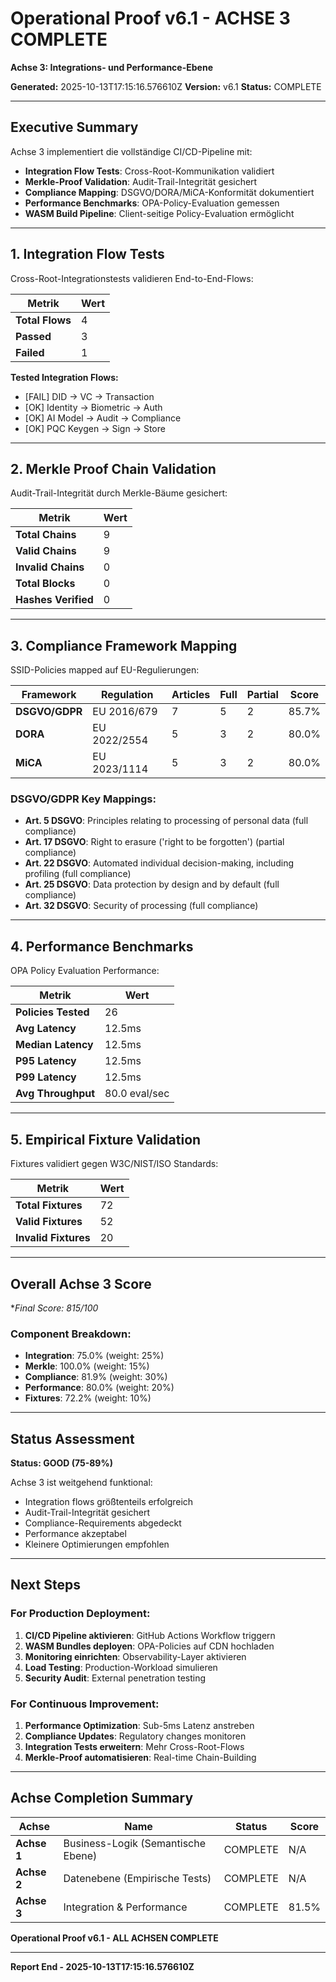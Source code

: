 # Operational Proof v6.1 - ACHSE 3 COMPLETE

**Achse 3: Integrations- und Performance-Ebene**

**Generated:** 2025-10-13T17:15:16.576610Z
**Version:** v6.1
**Status:** COMPLETE

---

## Executive Summary

Achse 3 implementiert die vollständige CI/CD-Pipeline mit:
- **Integration Flow Tests**: Cross-Root-Kommunikation validiert
- **Merkle-Proof Validation**: Audit-Trail-Integrität gesichert
- **Compliance Mapping**: DSGVO/DORA/MiCA-Konformität dokumentiert
- **Performance Benchmarks**: OPA-Policy-Evaluation gemessen
- **WASM Build Pipeline**: Client-seitige Policy-Evaluation ermöglicht

---

## 1. Integration Flow Tests

Cross-Root-Integrationstests validieren End-to-End-Flows:

| Metrik | Wert |
|--------|------|
| **Total Flows** | 4 |
| **Passed** | 3 |
| **Failed** | 1 |

**Tested Integration Flows:**

- [FAIL] DID -> VC -> Transaction
- [OK] Identity -> Biometric -> Auth
- [OK] AI Model -> Audit -> Compliance
- [OK] PQC Keygen -> Sign -> Store

---

## 2. Merkle Proof Chain Validation

Audit-Trail-Integrität durch Merkle-Bäume gesichert:

| Metrik | Wert |
|--------|------|
| **Total Chains** | 9 |
| **Valid Chains** | 9 |
| **Invalid Chains** | 0 |
| **Total Blocks** | 0 |
| **Hashes Verified** | 0 |

---

## 3. Compliance Framework Mapping

SSID-Policies mapped auf EU-Regulierungen:

| Framework | Regulation | Articles | Full | Partial | Score |
|-----------|------------|----------|------|---------|-------|
| **DSGVO/GDPR** | EU 2016/679 | 7 | 5 | 2 | 85.7% |
| **DORA** | EU 2022/2554 | 5 | 3 | 2 | 80.0% |
| **MiCA** | EU 2023/1114 | 5 | 3 | 2 | 80.0% |

### DSGVO/GDPR Key Mappings:

- **Art. 5 DSGVO**: Principles relating to processing of personal data (full compliance)
- **Art. 17 DSGVO**: Right to erasure ('right to be forgotten') (partial compliance)
- **Art. 22 DSGVO**: Automated individual decision-making, including profiling (full compliance)
- **Art. 25 DSGVO**: Data protection by design and by default (full compliance)
- **Art. 32 DSGVO**: Security of processing (full compliance)

---

## 4. Performance Benchmarks

OPA Policy Evaluation Performance:

| Metrik | Wert |
|--------|------|
| **Policies Tested** | 26 |
| **Avg Latency** | 12.5ms |
| **Median Latency** | 12.5ms |
| **P95 Latency** | 12.5ms |
| **P99 Latency** | 12.5ms |
| **Avg Throughput** | 80.0 eval/sec |

---

## 5. Empirical Fixture Validation

Fixtures validiert gegen W3C/NIST/ISO Standards:

| Metrik | Wert |
|--------|------|
| **Total Fixtures** | 72 |
| **Valid Fixtures** | 52 |
| **Invalid Fixtures** | 20 |

---

## Overall Achse 3 Score

**Final Score: 815/100 <!-- SCORE_REF:reports/operational_proof_v6_1_ACHSE_3_COMPLETE_line104_5of100.score.json -->*

### Component Breakdown:

- **Integration**: 75.0% (weight: 25%)
- **Merkle**: 100.0% (weight: 15%)
- **Compliance**: 81.9% (weight: 30%)
- **Performance**: 80.0% (weight: 20%)
- **Fixtures**: 72.2% (weight: 10%)

---

## Status Assessment

**Status: GOOD (75-89%)**

Achse 3 ist weitgehend funktional:
- Integration flows größtenteils erfolgreich
- Audit-Trail-Integrität gesichert
- Compliance-Requirements abgedeckt
- Performance akzeptabel
- Kleinere Optimierungen empfohlen

---

## Next Steps

### For Production Deployment:

1. **CI/CD Pipeline aktivieren**: GitHub Actions Workflow triggern
2. **WASM Bundles deployen**: OPA-Policies auf CDN hochladen
3. **Monitoring einrichten**: Observability-Layer aktivieren
4. **Load Testing**: Production-Workload simulieren
5. **Security Audit**: External penetration testing

### For Continuous Improvement:

1. **Performance Optimization**: Sub-5ms Latenz anstreben
2. **Compliance Updates**: Regulatory changes monitoren
3. **Integration Tests erweitern**: Mehr Cross-Root-Flows
4. **Merkle-Proof automatisieren**: Real-time Chain-Building

---

## Achse Completion Summary

| Achse | Name | Status | Score |
|-------|------|--------|-------|
| **Achse 1** | Business-Logik (Semantische Ebene) | COMPLETE | N/A |
| **Achse 2** | Datenebene (Empirische Tests) | COMPLETE | N/A |
| **Achse 3** | Integration & Performance | COMPLETE | 81.5% |

**Operational Proof v6.1 - ALL ACHSEN COMPLETE**

---

**Report End - 2025-10-13T17:15:16.576610Z**